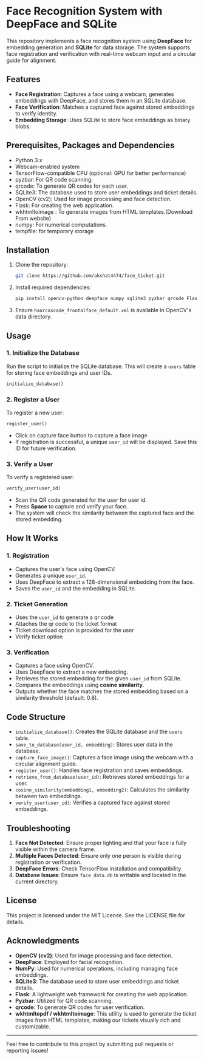 # Face Recognition System with DeepFace and SQLite

This repository implements a face recognition system using **DeepFace** for embedding generation and **SQLite** for data storage. The system supports face registration and verification with real-time webcam input and a circular guide for alignment.

## Features
- **Face Registration**: Captures a face using a webcam, generates embeddings with DeepFace, and stores them in an SQLite database.
- **Face Verification**: Matches a captured face against stored embeddings to verify identity.
- **Embedding Storage**: Uses SQLite to store face embeddings as binary blobs.

## Prerequisites, Packages and Dependencies 
- Python 3.x
- Webcam-enabled system
- TensorFlow-compatible CPU (optional: GPU for better performance)
- pyzbar: For QR code scanning.
- qrcode: To generate QR codes for each user.
- SQLite3: The database used to store user embeddings and ticket details.
- OpenCV (cv2): Used for image processing and face detection.
- Flask: For creating the web application.
- wkhtmltoimage : To generate images from HTML templates.(Download From website)
- numpy: For numerical computations.
- tempfile: for temporary storage

## Installation
1. Clone the repository:
   ```bash
   git clone https://github.com/akshat4474/face_ticket.git
   ```

2. Install required dependencies:
   ```bash
   pip install opencv-python deepface numpy sqlite3 pyzbar qrcode Flask tempfile
   ```

3. Ensure `haarcascade_frontalface_default.xml` is available in OpenCV's data directory.

## Usage

### 1. Initialize the Database
Run the script to initialize the SQLite database. This will create a `users` table for storing face embeddings and user IDs.
```python
initialize_database()
```

### 2. Register a User
To register a new user:
```python
register_user()
```
- Click on capture face button to capture a face image
- If registration is successful, a unique `user_id` will be displayed. Save this ID for future verification.

### 3. Verify a User
To verify a registered user:
```python
verify_user(user_id)
```
- Scan the QR code generated for the user for user id.
- Press **Space** to capture and verify your face.
- The system will check the similarity between the captured face and the stored embedding.

## How It Works
### 1. Registration
- Captures the user's face using OpenCV.
- Generates a unique `user_id`.
- Uses DeepFace to extract a 128-dimensional embedding from the face.
- Saves the `user_id` and the embedding in SQLite.

### 2. Ticket Generation
- Uses the `user_id` to generate a qr code
- Attaches the qr code to the ticket format
- Ticket download option is provided for the user
- Verify ticket option

### 3. Verification
- Captures a face using OpenCV.
- Uses DeepFace to extract a new embedding.
- Retrieves the stored embedding for the given `user_id` from SQLite.
- Compares the embeddings using **cosine similarity**.
- Outputs whether the face matches the stored embedding based on a similarity threshold (default: 0.8).

## Code Structure
- `initialize_database()`: Creates the SQLite database and the `users` table.
- `save_to_database(user_id, embedding)`: Stores user data in the database.
- `capture_face_image()`: Captures a face image using the webcam with a circular alignment guide.
- `register_user()`: Handles face registration and saves embeddings.
- `retrieve_from_database(user_id)`: Retrieves stored embeddings for a user.
- `cosine_similarity(embedding1, embedding2)`: Calculates the similarity between two embeddings.
- `verify_user(user_id)`: Verifies a captured face against stored embeddings.


## Troubleshooting
1. **Face Not Detected**: Ensure proper lighting and that your face is fully visible within the camera frame.
2. **Multiple Faces Detected**: Ensure only one person is visible during registration or verification.
3. **DeepFace Errors**: Check TensorFlow installation and compatibility.
4. **Database Issues**: Ensure `face_data.db` is writable and located in the current directory.

## License
This project is licensed under the MIT License. See the LICENSE file for details.

## Acknowledgments
- **OpenCV (cv2)**: Used for image processing and face detection.
- **DeepFace**: Employed for facial recognition.
- **NumPy**: Used for numerical operations, including managing face embeddings.
- **SQLite3**: The database used to store user embeddings and ticket details.
- **Flask**: A lightweight web framework for creating the web application.
- **Pyzbar**: Utilized for QR code scanning.
- **qrcode**: To generate QR codes for user verification.
- **wkhtmltopdf / wkhtmltoimage**: This utility is used to generate the ticket images from HTML templates, making our tickets visually rich and customizable.

---
Feel free to contribute to this project by submitting pull requests or reporting issues!

